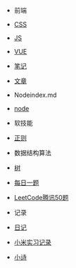 * 前端
 * [CSS](前端/css/index.md)
 * [JS](前端/js/README.md)
 * [VUE](前端/vue/index.md)
 * [笔记](前端/笔记/index.md)
 * [文章](前端/文章/index.md)
* Nodeindex.md
 * [node](node/index.md)

* 软技能
 * [正则](软技能/正则/index.md)
 
* 数据结构算法
 * [树](数据结构算法/树/二叉搜索树.md)
 * [每日一题](数据结构算法/每日一题/README.md)
 * [LeetCode腾讯50题](数据结构算法/LeetCode腾讯50题/index.md)

* 记录
 * [日记](diary/index.md)
 * [小米实习记录](小米实习记录/index.md)
 * [小诗](poem/index.md)